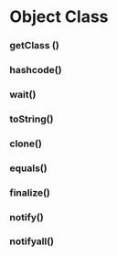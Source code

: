 # Object Class

### getClass \(\)

### hashcode\(\)

### wait\(\)

### toString\(\)

### clone\(\)

### equals\(\)

### finalize\(\)

### notify\(\)

### notifyall\(\)





